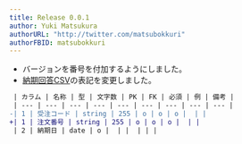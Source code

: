 ```yaml
---
title: Release 0.0.1
author: Yuki Matsukura
authorURL: "http://twitter.com/matsubokkuri"
authorFBID: matsubokkuri
---
```


- バージョンを番号を付加するようにしました。
- [納期回答CSV](csv.md)の表記を変更しました。

```diff
 | カラム | 名称 | 型 | 文字数 | PK | FK | 必須 | 例 | 備考 |
 | --- | --- | --- | --- | --- | --- | --- | --- | --- |
-| 1 | 受注コード | string | 255 | o | o | o |  | |
+| 1 | 注文番号 | string | 255 | o | o | o |  | |
 | 2 | 納期日 | date | o |  | |  | | |
```
